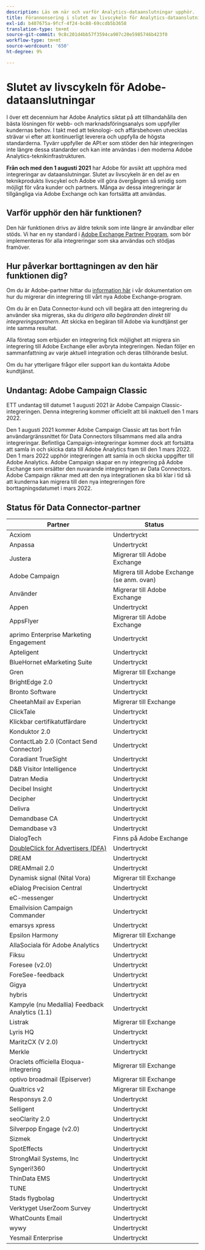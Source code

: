 ```yaml
---
description: Läs om när och varför Analytics-dataanslutningar upphör.
title: Förannonsering i slutet av livscykeln för Analytics-dataanslutningar
exl-id: b407675a-9fcf-4f24-bc88-69ccdb5b3658
translation-type: tm+mt
source-git-commit: 9c8c201d4bb57f3594ca907c20e5985746b423f0
workflow-type: tm+mt
source-wordcount: '650'
ht-degree: 9%

---
```


# Slutet av livscykeln för Adobe-dataanslutningar

I över ett decennium har Adobe Analytics siktat på att tillhandahålla den bästa lösningen för webb- och marknadsföringsanalys som uppfyller kundernas behov. I takt med att teknologi- och affärsbehoven utvecklas strävar vi efter att kontinuerligt leverera och uppfylla de högsta standarderna.  Tyvärr uppfyller de API:er som stöder den här integreringen inte längre dessa standarder och kan inte användas i den moderna Adobe Analytics-teknikinfrastrukturen.

**Från och med den 1 augusti 2021** har Adobe för avsikt att upphöra med integreringar av dataanslutningar. Slutet av livscykeln är en del av en teknikprodukts livscykel och Adobe vill göra övergången så smidig som möjligt för våra kunder och partners. Många av dessa integreringar är tillgängliga via Adobe Exchange och kan fortsätta att användas.

## Varför upphör den här funktionen?

Den här funktionen drivs av äldre teknik som inte längre är användbar eller stöds. Vi har en ny standard i [Adobe Exchange Partner Program](https://partners.adobe.com/exchangeprogram/experiencecloud), som bör implementeras för alla integreringar som ska användas och stödjas framöver.

## Hur påverkar borttagningen av den här funktionen dig?

Om du är Adobe-partner hittar du [information här](https://adobeexchangeec.zendesk.com/hc/en-us/articles/360003867071-Adobe-Analytics-Integration-Tools) i vår dokumentation om hur du migrerar din integrering till vårt nya Adobe Exchange-program.

Om du är en Data Connector-kund och vill begära att den integrering du använder ska migreras, ska du *dirigera alla begäranden direkt till integreringspartnern*. Att skicka en begäran till Adobe via kundtjänst ger inte samma resultat.

Alla företag som erbjuder en integrering fick möjlighet att migrera sin integrering till Adobe Exchange eller avbryta integreringen. Nedan följer en sammanfattning av varje aktuell integration och deras tillhörande beslut.

Om du har ytterligare frågor eller support kan du kontakta Adobe kundtjänst.

## Undantag: Adobe Campaign Classic

ETT undantag till datumet 1 augusti 2021 är Adobe Campaign Classic-integreringen. Denna integrering kommer officiellt att bli inaktuell den 1 mars 2022.

Den 1 augusti 2021 kommer Adobe Campaign Classic att tas bort från användargränssnittet för Data Connectors tillsammans med alla andra integreringar. Befintliga Campaign-integreringar kommer dock att fortsätta att samla in och skicka data till Adobe Analytics fram till den 1 mars 2022. Den 1 mars 2022 upphör integreringen att samla in och skicka uppgifter till Adobe Analytics. Adobe Campaign skapar en ny integrering på Adobe Exchange som ersätter den nuvarande integreringen av Data Connectors. Adobe Campaign räknar med att den nya integrationen ska bli klar i tid så att kunderna kan migrera till den nya integreringen före borttagningsdatumet i mars 2022.

## Status för Data Connector-partner

| Partner | Status |
| --- | --- |
| Acxiom | Undertryckt |
| Anpassa | Undertryckt |
| Justera | Migrerar till Adobe Exchange |
| Adobe Campaign | Migrera till Adobe Exchange (se anm. ovan) |
| Använder | Migrerar till Adobe Exchange |
| Appen | Undertryckt |
| AppsFlyer | Migrerar till Adobe Exchange |
| aprimo Enterprise Marketing Engagement | Undertryckt |
| Apteligent | Undertryckt |
| BlueHornet eMarketing Suite | Undertryckt |
| Gren | Migrerar till Exchange |
| BrightEdge 2.0 | Undertryckt |
| Bronto Software | Undertryckt |
| CheetahMail av Experian | Migrerar till Exchange |
| ClickTale | Undertryckt |
| Klickbar certifikatutfärdare | Undertryckt |
| Konduktor 2.0 | Undertryckt |
| ContactLab 2.0 (Contact Send Connector) | Undertryckt |
| Coradiant TrueSight | Undertryckt |
| D&amp;B Visitor Intelligence | Undertryckt |
| Datran Media | Undertryckt |
| Decibel Insight | Undertryckt |
| Decipher | Undertryckt |
| Delivra | Undertryckt |
| Demandbase CA | Undertryckt |
| Demandbase v3 | Undertryckt |
| DialogTech | Finns på Adobe Exchange |
| [DoubleClick for Advertisers (DFA)](/help/import/data-connectors/dfa-data-connector-analytics/dfa-eol.md) | Undertryckt |
| DREAM | Undertryckt |
| DREAMmail 2.0 | Undertryckt |
| Dynamisk signal (Nital Vora) | Migrerar till Exchange |
| eDialog Precision Central | Undertryckt |
| eC-messenger | Undertryckt |
| Emailvision Campaign Commander | Undertryckt |
| emarsys xpress | Undertryckt |
| Epsilon Harmony | Migrerar till Exchange |
| AllaSociala för Adobe Analytics | Undertryckt |
| Fiksu | Undertryckt |
| Foresee (v2.0) | Undertryckt |
| ForeSee-feedback | Undertryckt |
| Gigya | Undertryckt |
| hybris | Undertryckt |
| Kampyle (nu Medallia) Feedback Analytics (1.1) | Undertryckt |
| Listrak | Migrerar till Exchange |
| Lyris HQ | Undertryckt |
| MaritzCX (V 2.0) | Undertryckt |
| Merkle | Undertryckt |
| Oraclets officiella Eloqua-integrering | Migrerar till Exchange |
| optivo broadmail (Episerver) | Migrerar till Exchange |
| Qualtrics v2 | Migrerar till Exchange |
| Responsys 2.0 | Undertryckt |
| Selligent | Undertryckt |
| seoClarity 2.0 | Undertryckt |
| Silverpop Engage (v2.0) | Undertryckt |
| Sizmek | Undertryckt |
| SpotEffects | Undertryckt |
| StrongMail Systems, Inc | Undertryckt |
| Syngeri!360 | Undertryckt |
| ThinData EMS | Undertryckt |
| TUNE | Undertryckt |
| Stads flygbolag | Undertryckt |
| Verktyget UserZoom Survey | Undertryckt |
| WhatCounts Email | Undertryckt |
| wywy | Undertryckt |
| Yesmail Enterprise | Undertryckt |

